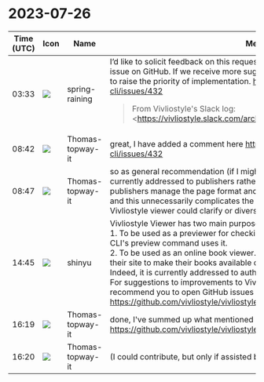 # 2023-07-26

|Time (UTC)|Icon|Name|Message|
|---|---|---|---|
|03:33|![](https://secure.gravatar.com/avatar/1ac180f0868137292905c311b5fff781.jpg?s=72&d=https%3A%2F%2Fa.slack-edge.com%2Fdf10d%2Fimg%2Favatars%2Fava_0021-72.png)|spring-raining|I’d like to solicit feedback on this request in a more open, so I have created an issue on GitHub. If we receive more suggestions or proposes on this issue, I’d like to raise the priority of implementation. <https://github.com/vivliostyle/vivliostyle-cli/issues/432><br><blockquote>From Vivliostyle's Slack log:  <br><https://vivliostyle.slack.com/archives/CAECW4S93/p1690301096707999|https://vivliostyle.slack.com/archives/CAECW4S93/p1690301096707999></blockquote>|
|08:42|![](https://avatars.slack-edge.com/2023-07-03/5536917336977_260205c64bba178a727f_72.png)|Thomas-topway-it|great, I have added a comment here <https://github.com/vivliostyle/vivliostyle-cli/issues/432>|
|08:47|![](https://avatars.slack-edge.com/2023-07-03/5536917336977_260205c64bba178a727f_72.png)|Thomas-topway-it|so as general recommendation (if I might) Viviostlyle viewer in my opinion seems currently addressed to publishers rather than to readers. It makes sense if publishers manage the page format and so on, but readers usually won't do that and this unnecessarily complicates the UI for these kind of users. So perhaps Vivliostyle viewer could clarify or diversify better its kind of audience ? `@shinyu`|
|14:45|![](https://avatars.slack-edge.com/2018-04-27/354445776386_e258f5ed5ba887b08668_72.jpg)|shinyu|Vivliostyle Viewer has two main purposes:<br>1. To be used as a previewer for checking page layout during authoring. Vivliostyle CLI's preview command uses it.<br>2. To be used as an online book viewer. Publishers can use Vivliostyle Viewer on their site to make their books available online.<br>Indeed, it is currently addressed to authors or publishers.<br>For suggestions to improvements to Vivliostyle Viewer or Vivliostyle.js core, I recommend you to open GitHub issues <https://github.com/vivliostyle/vivliostyle.js/issues>|
|16:19|![](https://avatars.slack-edge.com/2023-07-03/5536917336977_260205c64bba178a727f_72.png)|Thomas-topway-it|done, I've summed up what mentioned here and included the references <https://github.com/vivliostyle/vivliostyle.js/issues/1213>|
|16:20|![](https://avatars.slack-edge.com/2023-07-03/5536917336977_260205c64bba178a727f_72.png)|Thomas-topway-it|(I could contribute, but only if assisted by somebody else)|
